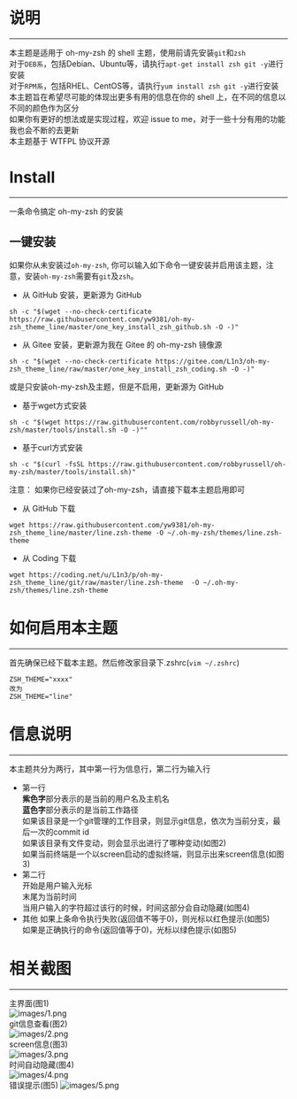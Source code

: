 # 说明
-----
本主题是适用于 oh-my-zsh 的 shell 主题，使用前请先安装`git`和`zsh`  
对于`DEB系`，包括Debian、Ubuntu等，请执行`apt-get install zsh git -y`进行安装  
对于`RPM系`，包括RHEL、CentOS等，请执行`yum install zsh git -y`进行安装  
本主题旨在希望尽可能的体现出更多有用的信息在你的 shell 上，在不同的信息以不同的颜色作为区分  
如果你有更好的想法或是实现过程，欢迎 issue to me，对于一些十分有用的功能我也会不断的去更新  
本主题基于 WTFPL 协议开源  

# Install
--------
一条命令搞定 oh-my-zsh 的安装

## 一键安装
如果你从未安装过`oh-my-zsh`, 你可以输入如下命令一键安装并启用该主题，注意，安装`oh-my-zsh`需要有`git`及`zsh`。 

- 从 GitHub 安装，更新源为 GitHub
```
sh -c "$(wget --no-check-certificate https://raw.githubusercontent.com/yw9381/oh-my-zsh_theme_line/master/one_key_install_zsh_github.sh -O -)"
```
- 从 Gitee 安装，更新源为我在 Gitee 的 oh-my-zsh 镜像源  
```
sh -c "$(wget --no-check-certificate https://gitee.com/L1n3/oh-my-zsh_theme_line/raw/master/one_key_install_zsh_coding.sh -O -)"
```


或是只安装oh-my-zsh及主题，但是不启用，更新源为 GitHub

- 基于wget方式安装
```
sh -c "$(wget https://raw.githubusercontent.com/robbyrussell/oh-my-zsh/master/tools/install.sh -O -)""
```

- 基于curl方式安装
```
sh -c "$(curl -fsSL https://raw.githubusercontent.com/robbyrussell/oh-my-zsh/master/tools/install.sh)"
```

注意： 如果你已经安装过了oh-my-zsh，请直接下载本主题启用即可 
 
- 从 GitHub 下载
```
wget https://raw.githubusercontent.com/yw9381/oh-my-zsh_theme_line/master/line.zsh-theme -O ~/.oh-my-zsh/themes/line.zsh-theme
```
- 从 Coding 下载  
```
wget https://coding.net/u/L1n3/p/oh-my-zsh_theme_line/git/raw/master/line.zsh-theme  -O ~/.oh-my-zsh/themes/line.zsh-theme
```

# 如何启用本主题
---------------
首先确保已经下载本主题。然后修改家目录下.zshrc(```vim ~/.zshrc```)  
```
ZSH_THEME="xxxx"  
改为
ZSH_THEME="line"
```

# 信息说明
---------
本主题共分为两行，其中第一行为信息行，第二行为输入行
  
- 第一行  
**紫色字**部分表示的是当前的用户名及主机名  
**蓝色字**部分表示的是当前工作路径  
如果该目录是一个git管理的工作目录，则显示git信息，依次为当前分支，最后一次的commit id  
如果该目录有文件变动，则会显示出进行了哪种变动(如图2)  
如果当前终端是一个以screen启动的虚拟终端，则显示出来screen信息(如图3)  
- 第二行  
开始是用户输入光标  
末尾为当前时间  
当用户输入的字符超过该行的时候，时间这部分会自动隐藏(如图4)  
- 其他
如果上条命令执行失败(返回值不等于0)，则光标以红色提示(如图5)  
如果是正确执行的命令(返回值等于0)，光标以绿色提示(如图5)  

# 相关截图
---------
主界面(图1)  
![images/1.png](images/1.png)  
git信息查看(图2)  
![images/2.png](images/2.png)  
screen信息(图3)  
![images/3.png](images/3.png)  
时间自动隐藏(图4)  
![images/4.png](images/4.png)  
错误提示(图5)
![images/5.png](images/5.png)


